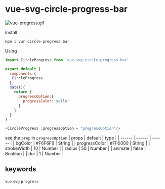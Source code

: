# vue-svg-circle-progress-bar

![vue-progress.gif](https://i.loli.net/2020/04/11/ANuIagl3UScTYJK.gif)

Install
```javascript
npm i vur-circle-progress-bar
```

Using
```javascript
import CircleProgress from 'vue-svg-circle-progress-bar'

export default {
  components:{
   CircleProgress
  },
  data(){
    return {
      progressOption:{
        progressColor:'yello'
      }
    }
  }
}
```
```javascript
<CircleProgress :progressOption = "progressOption"/>
```

see the `prop` in `progressOption`
| props | default | type |
| ------ | ------ | ------ |
| bgColor | #F6F6F6 | String |
| progressColor | #FF0000 | String |
| strokeWidth | 10 | Number |
| radius | 50 | Number |
| animate | false | Boolean |
| dur | 1 | Number |


## keywords
`vue` `svg` `progress`
